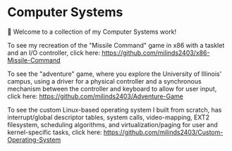# Computer Systems

👋 Welcome to a collection of my Computer Systems work! 

To see my recreation of the "Missile Command" game in x86 with a tasklet and an I/O controller, click here: https://github.com/milinds2403/x86-Missile-Command

To see the "adventure" game, where you explore the University of Illinois' campus, using a driver for a physical controller and a synchronous mechanism between the controller and keyboard to allow for user input, click here: https://github.com/milinds2403/Adventure-Game

To see the custom Linux-based operating system I built from scratch, has interrupt/global descriptor tables, system calls, video-mapping, EXT2 filesystem, scheduling algorithms, and virtualization/paging for user and kernel-specific tasks, click here: https://github.com/milinds2403/Custom-Operating-System
